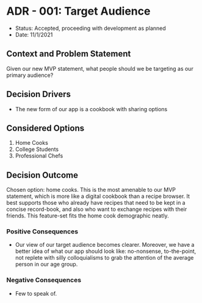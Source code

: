 # ADR - 001: Target Audience

* Status: Accepted, proceeding with development as planned
* Date: 11/1/2021

## Context and Problem Statement

Given our new MVP statement, what people should we be targeting as our primary audience?

## Decision Drivers 

* The new form of our app is a cookbook with sharing options 

## Considered Options

1. Home Cooks
2. College Students
3. Professional Chefs

## Decision Outcome

Chosen option: home cooks. This is the most amenable to our MVP statement, which is more like a digital cookbook than a recipe browser. It best supports those who already have recipes that need to be kept in a concise record-book, and also who want to exchange recipes with their friends. This feature-set fits the home cook demographic neatly.

### Positive Consequences 

* Our view of our target audience becomes clearer. Moreover, we have a better idea of what our app should look like: no-nonsense, to-the-point, not replete with silly colloquialisms to grab the attention of the average person in our age group.

### Negative Consequences

* Few to speak of.